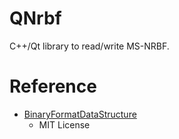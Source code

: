 # QNrbf

C++/Qt library to read/write MS-NRBF.

# Reference

+ [BinaryFormatDataStructure](https://github.com/bbowyersmyth/BinaryFormatDataStructure)
    + MIT License
